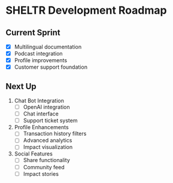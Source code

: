 # SHELTR Development Roadmap

## Current Sprint
- [x] Multilingual documentation
- [x] Podcast integration
- [x] Profile improvements
- [x] Customer support foundation

## Next Up
1. Chat Bot Integration
   - [ ] OpenAI integration
   - [ ] Chat interface
   - [ ] Support ticket system

2. Profile Enhancements
   - [ ] Transaction history filters
   - [ ] Advanced analytics
   - [ ] Impact visualization

3. Social Features
   - [ ] Share functionality
   - [ ] Community feed
   - [ ] Impact stories 